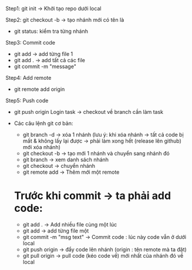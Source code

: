Step1: git init
-> Khởi tạo repo dưới local

Step2: git checkout -b <name-branch>
-> tạo nhánh mới có tên là <name-branch>

- git status: kiểm tra từng nhánh

Step3: Commit code
- git add <fileNane> -> add từng file 1
- git add . -> add tất cả các file
- git commit -m "message"

Step4: Add remote
- git remote add origin <link-your-repo>

Step5: Push code
- git push origin
Login task
-> checkout về branch cần làm task

- Các câu lệnh git cơ bản:
    + git branch -d <branch-name> -> xóa 1 nhánh (lưu ý: khi xóa nhánh -> tất cả code bị mất & không lấy lại được
                                                    -> phải làm xong hết (release lên github) mới xóa nhánh)
    + git checkout -b <branch-name> -> tạo mới 1 nhánh và chuyển sang nhánh đó
    + git branch -> xem danh sách nhánh
    + git checkout <branch-name> -> chuyển nhánh
    + git remote add <remote-name> <link-remote> -> Thêm mới một remote
    # Trước khi commit -> ta phải add code:
    + git add . -> Add nhiều file cùng một lúc
    + git add <file-name> -> add từng file một
    + git commit -m "msg text" -> Commit code : lúc này code vẫn ở dưới local
    + git push origin <branch-name> -> đẩy code lên nhánh (origin : tên remote mà ta đặt)
    + git pull origin <branch-name> -> pull code (kéo code về) mới nhất của nhánh đó về local